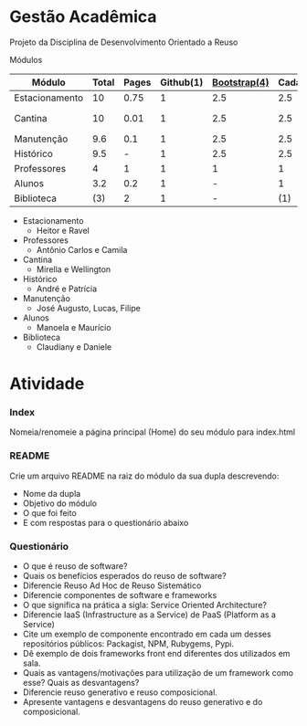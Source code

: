 Gestão Acadêmica
===============

Projeto da Disciplina de Desenvolvimento Orientado a Reuso 

Módulos
	
|Módulo  | Total | Pages| Github(1)|[Bootstrap(4)](http://getbootstrap.com/examples/starter-template/)|Cadastro(3)|Listar(2)|Salvar(5)|
|--------|-------|------|----------|-------------|-----------|---------|---------|
|Estacionamento |10| 0.75 | 1 | 2.5 | 2.5 | 2.5 | (STORAGE(1)|
|Cantina | 10 |0.01 |1 |2.5 | 2.5 | 2.5 | BD (1)/STORAGE(1)|
|Manutenção| 9.6 |0.1| 1 | 2.5 | 2.5 | 2.5 | STORAGE(1)|
|Histórico | 9.5 |-| 1 | 2.5| 2.5 | 2.5 |STORAGE(1) | 
|Professores| 4 |1 |1 | 1 | 1 | - | - |
|Alunos  | 3.2 | 0.2|1 | - |1  | 1 |- |
|Biblioteca | (3)|  2| 1 |- | (1) | (1) |- |

- Estacionamento
	- 	Heitor e Ravel
- Professores
	- Antônio Carlos e Camila
- Cantina
	- Mirella e Wellington
- Histórico
	- André e Patrícia
- Manutenção
	- José Augusto, Lucas, Filipe
- Alunos
	- Manoela e Maurício
- Biblioteca
	- Claudiany e Daniele
	
# Atividade

### Index

Nomeia/renomeie a página principal (Home) do seu módulo para index.html

### README

Crie um arquivo README na raiz do módulo da sua dupla descrevendo:

- Nome da dupla
- Objetivo do módulo
- O que foi feito
- E com respostas para o questionário abaixo

### Questionário
	
- O que é reuso de software? 
- Quais os benefícios esperados do reuso de software?
- Diferencie Reuso Ad Hoc de Reuso Sistemático
- Diferencie componentes de software e frameworks
- O que significa na prática a sigla: Service Oriented Architecture?
- Diferencie IaaS (Infrastructure as a Service) de PaaS (Platform as a Service)
- Cite um exemplo de componente encontrado em cada um desses repositórios públicos: Packagist, NPM, Rubygems, Pypi.
- Dê exemplo de dois frameworks front end diferentes dos utilizados em sala.
- Quais as vantagens/motivações para utilização de um framework como esse? Quais as desvantagens? 
- Diferencie reuso generativo e reuso composicional.
- Apresente vantagens e desvantagens do reuso generativo e do composicional.

